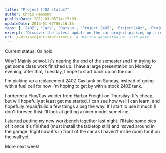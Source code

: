 ```yaml
---
title: "Project 240Z status?"
author: Chris Hammond
publishDate: 2012-03-05T14:15:03
updateDate: 2013-01-07T00:16:15
tags: [ '240Z', 'Cars', 'Datsun', 'Project 240Z', 'Project240z', 'Project240Zcom' ]
excerpt: "Discover the latest update on the car project—picking up a replacement gas tank and a new welder. Stay tuned for progress photos next week!"
url: /2012/project-240z-status  # Use the generated URL with year
---
```

<P>Current status: On hold</P> <P>Why? Mainly school. It's nearing the end of the semester and I'm trying to get some class work finished up. I have a large presentation on Monday evening, after that, Tuesday, I hope to start back up on the car.</P> <P>I'm picking up a replacement 240Z Gas tank on Sunday, instead of going with a fuel cell for now I'm hoping to get by with a stock 240Z tank.</P> <P>I ordered a Flux/Gas welder from Harbor Freight on Thursday. It's cheap, but will hopefully at least get me started. I can see how well I can learn, and hopefully repair/build a few things along the way. If I start to use it much (I don't foresee this) I'll look at getting a nicer model sometime.</P> <P>I started putting my&nbsp;new workbench together last night. I'll take some pics of it once it's finished (must install the&nbsp;tabletop still)&nbsp;and moved around in the garage. Right now it's in front of the car as I haven't made room for it on the wall yet.</P> <P>More next week!</P>

